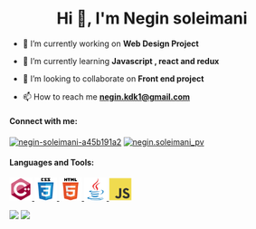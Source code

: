 <h1 align="center">Hi 👋, I'm Negin soleimani</h1>

- 🔭 I’m currently working on **Web Design Project**

- 🌱 I’m currently learning **Javascript , react and redux**

- 👯 I’m looking to collaborate on **Front end project**

- 📫 How to reach me **negin.kdk1@gmail.com**

<h4 align="left">Connect with me:</h4>
<p align="left">
<a href="https://linkedin.com/in/negin-soleimani-a45b191a2" target="blank"><img align="center" src="https://raw.githubusercontent.com/rahuldkjain/github-profile-readme-generator/master/src/images/icons/Social/linked-in-alt.svg" alt="negin-soleimani-a45b191a2" height="30" width="40" /></a>
<a href="https://instagram.com/negin.soleimani_pv/" target="blank"><img align="center" src="https://raw.githubusercontent.com/rahuldkjain/github-profile-readme-generator/master/src/images/icons/Social/instagram.svg" alt="negin.soleimani_pv" height="30" width="40" /></a>
</p>

<h4 align="left">Languages and Tools:</h4>
<p align="left"> <a href="https://www.w3schools.com/cpp/" target="_blank" rel="noreferrer"> <img src="https://raw.githubusercontent.com/devicons/devicon/master/icons/cplusplus/cplusplus-original.svg" alt="cplusplus" width="40" height="40"/> </a> <a href="https://www.w3schools.com/css/" target="_blank" rel="noreferrer"> <img src="https://raw.githubusercontent.com/devicons/devicon/master/icons/css3/css3-original-wordmark.svg" alt="css3" width="40" height="40"/> </a> <a href="https://www.w3.org/html/" target="_blank" rel="noreferrer"> <img src="https://raw.githubusercontent.com/devicons/devicon/master/icons/html5/html5-original-wordmark.svg" alt="html5" width="40" height="40"/> </a> <a href="https://www.java.com" target="_blank" rel="noreferrer"> <img src="https://raw.githubusercontent.com/devicons/devicon/master/icons/java/java-original.svg" alt="java" width="40" height="40"/> </a> <a href="https://developer.mozilla.org/en-US/docs/Web/JavaScript" target="_blank" rel="noreferrer"> <img src="https://raw.githubusercontent.com/devicons/devicon/master/icons/javascript/javascript-original.svg" alt="javascript" width="40" height="40"/> </a> </p>

  <img src="https://github-readme-stats.vercel.app/api?username=neginsoleimani&theme=react&text_color=fff&show_icons=true&line_height=35"></img>
  <img  src="https://github-readme-stats.vercel.app/api/top-langs/?username=neginsoleimani&langs_count=8&hide_border=true&theme=react"></img>


